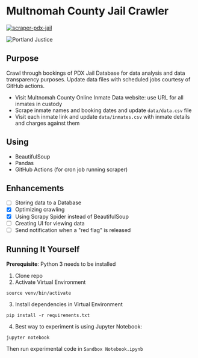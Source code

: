 # Multnomah County Jail Crawler

[![scraper-pdx-jail](https://github.com/NguyenDa18/PDX-Jail-Data-Crawler/actions/workflows/main.yml/badge.svg)](https://github.com/NguyenDa18/PDX-Jail-Data-Crawler/actions/workflows/main.yml)

![Portland Justice](https://media.giphy.com/media/SJXKIfZVq5EWieBZbX/giphy.gif)

## Purpose

Crawl through bookings of PDX Jail Database for data analysis and data transparency purposes. Update data files with scheduled jobs courtesy of GitHub actions.

- Visit Multnomah County Online Inmate Data website: use URL for all inmates in custody
- Scrape inmate names and booking dates and update `data/data.csv` file
- Visit each inmate link and update `data/inmates.csv` with inmate details and charges against them

## Using
- BeautifulSoup
- Pandas
- GitHub Actions (for cron job running scraper)

## Enhancements
- [ ] Storing data to a Database
- [X] Optimizing crawling
- [X] Using Scrapy Spider instead of BeautifulSoup
- [ ] Creating UI for viewing data
- [ ] Send notification when a "red flag" is released

## Running It Yourself 

**Prerequisite**: Python 3 needs to be installed

1. Clone repo
2. Activate Virtual Environment

```
source venv/bin/activate
```

3. Install dependencies in Virtual Environment

```
pip install -r requirements.txt
```

4. Best way to experiment is using Jupyter Notebook:

```
jupyter notebook
```

Then run experimental code in `Sandbox Notebook.ipynb`

